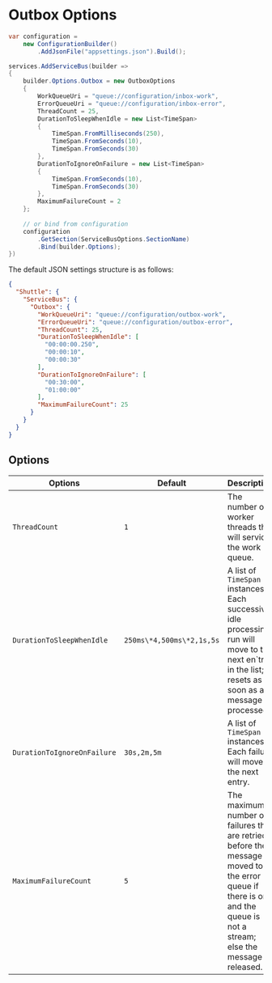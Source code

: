# Outbox Options

```c#
var configuration = 
    new ConfigurationBuilder()
        .AddJsonFile("appsettings.json").Build();

services.AddServiceBus(builder => 
{
    builder.Options.Outbox = new OutboxOptions
    {
        WorkQueueUri = "queue://configuration/inbox-work",
        ErrorQueueUri = "queue://configuration/inbox-error",
        ThreadCount = 25,
        DurationToSleepWhenIdle = new List<TimeSpan>
        {
            TimeSpan.FromMilliseconds(250),
            TimeSpan.FromSeconds(10),
            TimeSpan.FromSeconds(30)
        },
        DurationToIgnoreOnFailure = new List<TimeSpan>
        {
            TimeSpan.FromSeconds(10),
            TimeSpan.FromSeconds(30)
        },
        MaximumFailureCount = 2
    };
    
    // or bind from configuration
    configuration
        .GetSection(ServiceBusOptions.SectionName)
        .Bind(builder.Options);
})
```

The default JSON settings structure is as follows:

```json
{
  "Shuttle": {
    "ServiceBus": {
      "Outbox": {
        "WorkQueueUri": "queue://configuration/outbox-work",
        "ErrorQueueUri": "queue://configuration/outbox-error",
        "ThreadCount": 25,
        "DurationToSleepWhenIdle": [
          "00:00:00.250",
          "00:00:10",
          "00:00:30"
        ],
        "DurationToIgnoreOnFailure": [
          "00:30:00",
          "01:00:00"
        ],
        "MaximumFailureCount": 25
      }
    }
  }
}
```

## Options

| Options | Default | Description |
| --- | --- | --- |
| `ThreadCount` | `1` | The number of worker threads that will service the work queue. |
| `DurationToSleepWhenIdle` | `250ms\*4,500ms\*2,1s,5s` | A list of `TimeSpan` instances.  Each successive idle processing run will move to the next en`try in the list; resets as soon as a message is processed. |
| `DurationToIgnoreOnFailure` | `30s,2m,5m` | A list of `TimeSpan` instances.  Each failure will move to the next entry. |
| `MaximumFailureCount` | `5` | The maximum number of failures that are retried before the message is moved to the error queue if there is one and the queue is not a stream; else the message is released.   |
